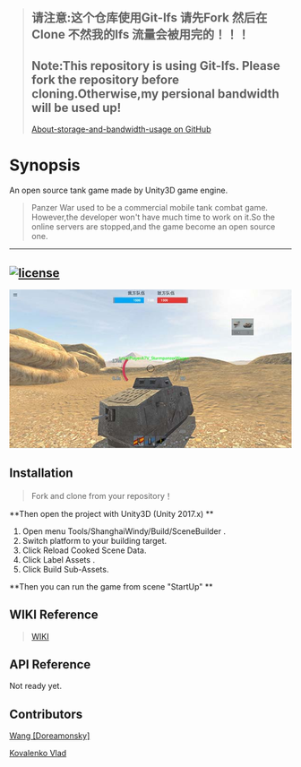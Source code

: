 >## 请注意:这个仓库使用Git-lfs 请先Fork 然后在 Clone 不然我的lfs 流量会被用完的！！！
>## Note:This repository is using Git-lfs. Please fork the repository before cloning.Otherwise,my persional bandwidth will be used up!
>[About-storage-and-bandwidth-usage on GitHub](https://help.github.com/articles/about-storage-and-bandwidth-usage/)

# Synopsis 
An open source tank game made by Unity3D game engine.

> Panzer War used to be a commercial  mobile tank combat game. However,the developer won't have much time to work on it.So the online servers are stopped,and the game become an open source one.



------------
 [![license](http://img.shields.io/badge/license-MIT-blue.svg)]()
------------

 ![GameScreenShot](https://github.com/Doreamonsky/Markdown/blob/master/Screenshot.jpg?raw=true)
 

## Installation 
> Fork and clone from your repository！

**Then open the project with Unity3D (Unity 2017.x)
**

1. Open menu Tools/ShanghaiWindy/Build/SceneBuilder .
2. Switch platform to your building target.
3. Click Reload Cooked Scene Data.
4. Click Label Assets .
5. Click Build Sub-Assets.

**Then you can run the game from scene "StartUp"
**

## WIKI Reference
>[WIKI](https://github.com/Doreamonsky/PanzerWar/wiki)

## API Reference
Not ready yet.

## Contributors
[Wang [Doreamonsky]](http://vk.com/doreamonsky "Wang [Doreamonsky]")

[Kovalenko Vlad](https://vk.com/iso_slacker_yt "Kovalenko Vlad")
